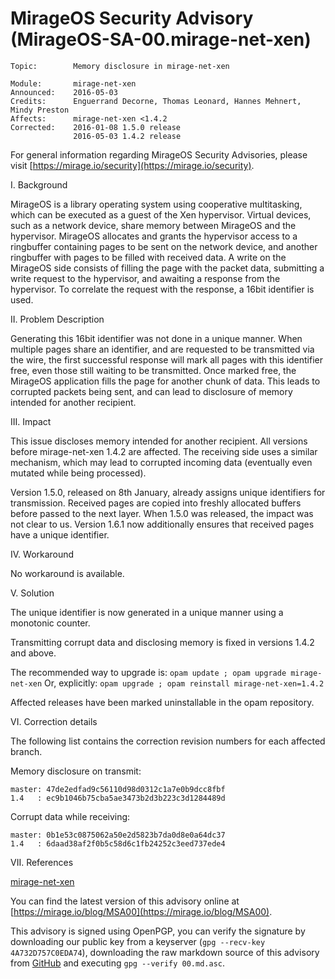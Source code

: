 # MirageOS Security Advisory (MirageOS-SA-00.mirage-net-xen)

```
Topic:        Memory disclosure in mirage-net-xen

Module:       mirage-net-xen
Announced:    2016-05-03
Credits:      Enguerrand Decorne, Thomas Leonard, Hannes Mehnert, Mindy Preston
Affects:      mirage-net-xen <1.4.2
Corrected:    2016-01-08 1.5.0 release
              2016-05-03 1.4.2 release
```

For general information regarding MirageOS Security Advisories,
please visit [https://mirage.io/security](https://mirage.io/security).

I.   Background

MirageOS is a library operating system using cooperative multitasking, which can
be executed as a guest of the Xen hypervisor.  Virtual devices, such as a
network device, share memory between MirageOS and the hypervisor.  MirageOS
allocates and grants the hypervisor access to a ringbuffer containing pages to
be sent on the network device, and another ringbuffer with pages to be filled
with received data.  A write on the MirageOS side consists of filling the page
with the packet data, submitting a write request to the hypervisor, and awaiting
a response from the hypervisor.  To correlate the request with the response, a
16bit identifier is used.

II.  Problem Description

Generating this 16bit identifier was not done in a unique manner.  When multiple
pages share an identifier, and are requested to be transmitted via the wire, the
first successful response will mark all pages with this identifier free, even
those still waiting to be transmitted.  Once marked free, the MirageOS
application fills the page for another chunk of data.  This leads to corrupted
packets being sent, and can lead to disclosure of memory intended for another
recipient.

III. Impact

This issue discloses memory intended for another recipient.  All versions before
mirage-net-xen 1.4.2 are affected.  The receiving side uses a similar mechanism,
which may lead to corrupted incoming data (eventually even mutated while being
processed).

Version 1.5.0, released on 8th January, already assigns unique identifiers for
transmission.  Received pages are copied into freshly allocated buffers before
passed to the next layer.  When 1.5.0 was released, the impact was not clear to
us.  Version 1.6.1 now additionally ensures that received pages have a unique
identifier.

IV.  Workaround

No workaround is available.

V.   Solution

The unique identifier is now generated in a unique manner using a monotonic
counter.

Transmitting corrupt data and disclosing memory is fixed in versions 1.4.2 and
above.

The recommended way to upgrade is: `opam update ; opam upgrade mirage-net-xen`
Or, explicitly: `opam upgrade ; opam reinstall mirage-net-xen=1.4.2`

Affected releases have been marked uninstallable in the opam repository.

VI.  Correction details

The following list contains the correction revision numbers for each
affected branch.

Memory disclosure on transmit:
```
master: 47de2edfad9c56110d98d0312c1a7e0b9dcc8fbf
1.4   : ec9b1046b75cba5ae3473b2d3b223c3d1284489d
```

Corrupt data while receiving:
```
master: 0b1e53c0875062a50e2d5823b7da0d8e0a64dc37
1.4   : 6daad38af2f0b5c58d6c1fb24252c3eed737ede4
```

VII. References

[mirage-net-xen](https://github.com/mirage/mirage-net-xen)

You can find the latest version of this advisory online at
[https://mirage.io/blog/MSA00](https://mirage.io/blog/MSA00).

This advisory is signed using OpenPGP, you can verify the signature
by downloading our public key from a keyserver (`gpg --recv-key 4A732D757C0EDA74`),
downloading the raw markdown source of this advisory from [GitHub](https://raw.githubusercontent.com/mirage/mirage-www/master/tmpl/advisories/00.md.asc)
and executing `gpg --verify 00.md.asc`.
